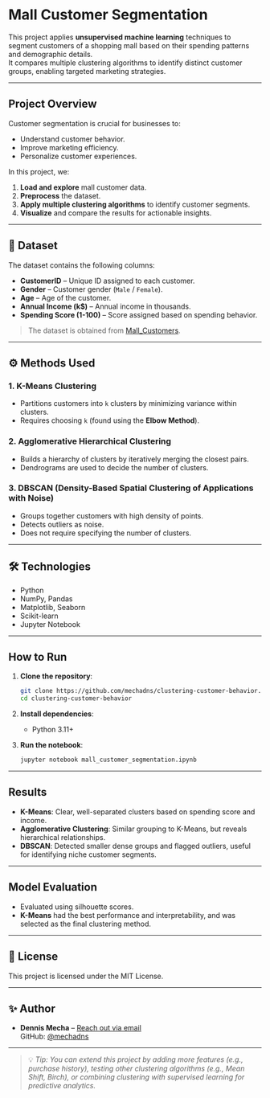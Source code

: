 # Mall Customer Segmentation

This project applies **unsupervised machine learning** techniques to segment customers of a shopping mall based on their spending patterns and demographic details.  
It compares multiple clustering algorithms to identify distinct customer groups, enabling targeted marketing strategies.

---

## Project Overview

Customer segmentation is crucial for businesses to:
- Understand customer behavior.
- Improve marketing efficiency.
- Personalize customer experiences.

In this project, we:
1. **Load and explore** mall customer data.
2. **Preprocess** the dataset.
3. **Apply multiple clustering algorithms** to identify customer segments.
4. **Visualize** and compare the results for actionable insights.

---

## 📂 Dataset

The dataset contains the following columns:
- **CustomerID** – Unique ID assigned to each customer.
- **Gender** – Customer gender (`Male` / `Female`).
- **Age** – Age of the customer.
- **Annual Income (k$)** – Annual income in thousands.
- **Spending Score (1-100)** – Score assigned based on spending behavior.

> The dataset is obtained from [Mall_Customers](https://www.kaggle.com/datasets/shwetabh123/mall-customers).
---

## ⚙️ Methods Used

### 1. **K-Means Clustering**
- Partitions customers into `k` clusters by minimizing variance within clusters.
- Requires choosing `k` (found using the **Elbow Method**).

### 2. **Agglomerative Hierarchical Clustering**
- Builds a hierarchy of clusters by iteratively merging the closest pairs.
- Dendrograms are used to decide the number of clusters.

### 3. **DBSCAN (Density-Based Spatial Clustering of Applications with Noise)**
- Groups together customers with high density of points.
- Detects outliers as noise.
- Does not require specifying the number of clusters.

---

## 🛠️ Technologies

- Python
- NumPy, Pandas
- Matplotlib, Seaborn
- Scikit-learn
- Jupyter Notebook

---

##  How to Run

1. **Clone the repository**:
   ```bash
   git clone https://github.com/mechadns/clustering-customer-behavior.git
   cd clustering-customer-behavior
   ```

2. **Install dependencies**:
   - Python 3.11+

3. **Run the notebook**:
   ```bash
   jupyter notebook mall_customer_segmentation.ipynb
   ```

---

## Results

- **K-Means**: Clear, well-separated clusters based on spending score and income.
- **Agglomerative Clustering**: Similar grouping to K-Means, but reveals hierarchical relationships.
- **DBSCAN**: Detected smaller dense groups and flagged outliers, useful for identifying niche customer segments.

---

## Model Evaluation

- Evaluated using silhouette scores. 
- **K-Means** had the best performance and interpretability, and was selected as the final clustering method.
  
---

## 📜 License

This project is licensed under the MIT License.

---

## ✨ Author

- **Dennis Mecha** – [Reach out via email](mailto:dennismecha4.com)  
  GitHub: [@mechadns](https://github.com/mechadns)

---

> 💡 *Tip: You can extend this project by adding more features (e.g., purchase history), testing other clustering algorithms (e.g., Mean Shift, Birch), or combining clustering with supervised learning for predictive analytics.*
